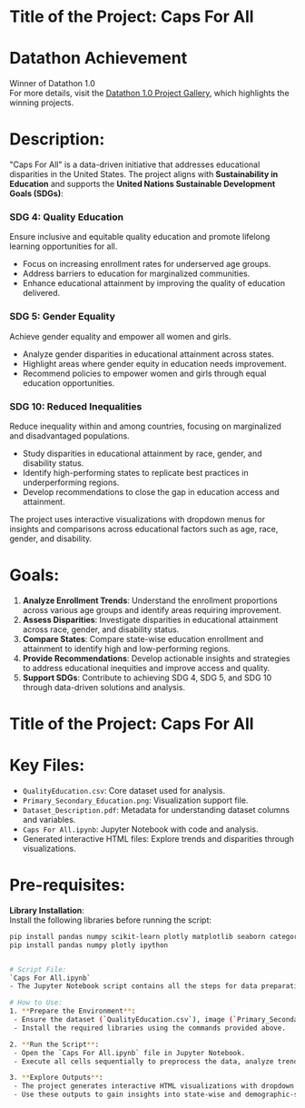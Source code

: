 # Title of the Project: Caps For All  

# Datathon Achievement  
Winner of Datathon 1.0  
For more details, visit the [Datathon 1.0 Project Gallery](https://csueastbay-datathon-2024.devpost.com/project-gallery), which highlights the winning projects.  

# Description:  
"Caps For All" is a data-driven initiative that addresses educational disparities in the United States. The project aligns with **Sustainability in Education** and supports the **United Nations Sustainable Development Goals (SDGs)**:  

### SDG 4: Quality Education  
Ensure inclusive and equitable quality education and promote lifelong learning opportunities for all.  
- Focus on increasing enrollment rates for underserved age groups.  
- Address barriers to education for marginalized communities.  
- Enhance educational attainment by improving the quality of education delivered.  

### SDG 5: Gender Equality  
Achieve gender equality and empower all women and girls.  
- Analyze gender disparities in educational attainment across states.  
- Highlight areas where gender equity in education needs improvement.  
- Recommend policies to empower women and girls through equal education opportunities.  

### SDG 10: Reduced Inequalities  
Reduce inequality within and among countries, focusing on marginalized and disadvantaged populations.  
- Study disparities in educational attainment by race, gender, and disability status.  
- Identify high-performing states to replicate best practices in underperforming regions.  
- Develop recommendations to close the gap in education access and attainment.  

The project uses interactive visualizations with dropdown menus for insights and comparisons across educational factors such as age, race, gender, and disability.  

# Goals:  
1. **Analyze Enrollment Trends**: Understand the enrollment proportions across various age groups and identify areas requiring improvement.  
2. **Assess Disparities**: Investigate disparities in educational attainment across race, gender, and disability status.  
3. **Compare States**: Compare state-wise education enrollment and attainment to identify high and low-performing regions.  
4. **Provide Recommendations**: Develop actionable insights and strategies to address educational inequities and improve access and quality.  
5. **Support SDGs**: Contribute to achieving SDG 4, SDG 5, and SDG 10 through data-driven solutions and analysis.  

# Title of the Project: Caps For All  

# Key Files:  
- `QualityEducation.csv`: Core dataset used for analysis.  
- `Primary_Secondary_Education.png`: Visualization support file.  
- `Dataset_Description.pdf`: Metadata for understanding dataset columns and variables.  
- `Caps For All.ipynb`: Jupyter Notebook with code and analysis.  
- Generated interactive HTML files: Explore trends and disparities through visualizations.

# Pre-requisites:

**Library Installation**:  
  Install the following libraries before running the script:  
  ```bash
  pip install pandas numpy scikit-learn plotly matplotlib seaborn category-encoders dmba
  pip install pandas numpy plotly ipython


# Script File:  
`Caps For All.ipynb`  
- The Jupyter Notebook script contains all the steps for data preparation, analysis, and visualization.  

# How to Use:  
1. **Prepare the Environment**:  
   - Ensure the dataset (`QualityEducation.csv`), image (`Primary_Secondary_Education.png`), and metadata file (`Dataset_Description.pdf`) are in the same directory as the script.  
   - Install the required libraries using the commands provided above.  

2. **Run the Script**:  
   - Open the `Caps For All.ipynb` file in Jupyter Notebook.  
   - Execute all cells sequentially to preprocess the data, analyze trends, and generate visualizations.  

3. **Explore Outputs**:  
   - The project generates interactive HTML visualizations with dropdown menus for comparing trends across educational dimensions like age, race, gender, and disability.  
   - Use these outputs to gain insights into state-wise and demographic-specific disparities in education.  




